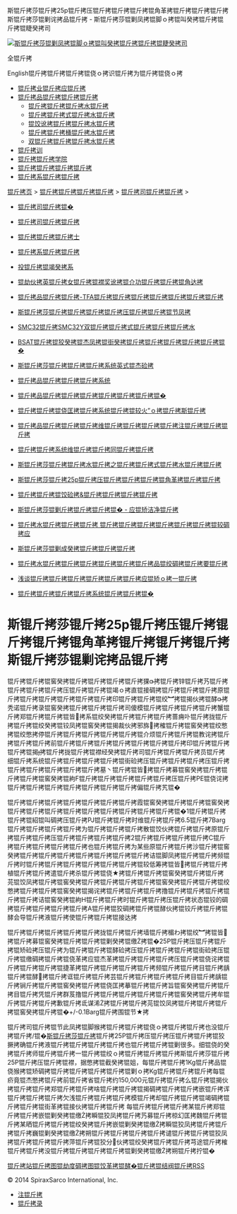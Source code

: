  斯锟斤拷莎锟斤拷25p锟斤拷压锟斤拷锟斤拷锟斤拷锟角革拷锟斤拷锟斤拷锟斤拷斯锟斤拷莎锟剿诧拷品锟斤拷 - 斯锟斤拷莎锟剿凤拷锟脚ｏ拷锟叫癸拷锟斤拷锟斤拷锟睫癸拷司    

[![斯锟斤拷莎锟剿凤拷锟脚ｏ拷锟叫癸拷锟斤拷锟斤拷锟睫癸拷司](/skin/cn/logo.gif)](/)

全锟斤拷

English锟斤拷锟斤拷锟斤拷锟侥ｏ拷识锟斤拷为锟斤拷锟侥ｏ拷

-   [锟斤拷业锟斤拷应锟斤拷](/cn_applications/index.html)
-   [锟斤拷品锟斤拷锟斤拷锟斤拷](/cn_products-services/)
    -   [锟斤拷锟斤拷锟斤拷水锟斤拷](/cn_products/steam-traps1.html)
    -   [锟斤拷锟斤拷式锟斤拷水锟斤拷](/cn_products/steam-trap-per-mon1.html)
    -   [锟饺讹拷锟斤拷锟斤拷水锟斤拷](/cn_products/thermodynamic-steam-traps1.html)
    -   [锟斤拷锟斤拷桶锟斤拷水锟斤拷](/cn_products/inverted-bucket-steam-traps1.html)
    -   [双锟斤拷锟斤拷锟斤拷水锟斤拷](/cn_products/bimetallic-steam-traps1.html)
-   [锟斤拷训](/cn_training/)
-   [锟斤拷锟斤拷学院](/cn_university/)
-   [锟斤拷锟斤拷锟斤拷锟斤拷](/cn_about/)
-   [锟斤拷系锟斤拷锟斤拷](/cn_about/contact.html)

  

[锟斤拷页](/index.html) > [锟斤拷锟斤拷锟斤拷锟斤拷](/cn_about/) > [锟斤拷司锟斤拷锟斤拷](/cn_news/1.html) >

-   [锟斤拷司锟斤拷锟�](/cn_about/company-overview.html)
-   [锟斤拷司锟斤拷锟斤拷](/cn_news/1.html)
-   [锟斤拷锟斤拷锟斤拷士](/cn_about/careers.html)
-   [锟斤拷系锟斤拷锟斤拷](/cn_about/contact.html)
-   [投锟斤拷锟竭癸拷系](/cn_about/investor-relations.html)

-   [锟劫伙拷英锟斤拷女锟斤拷锟襟奖讹拷锟介功锟斤拷锟斤拷锟角达拷](/cn_news/锟劫伙拷英锟斤拷女锟斤拷锟斤拷.html)
-   [锟斤拷品锟斤拷锟斤拷-TFA锟斤拷锟斤拷锟斤拷锟斤拷锟斤拷锟斤拷锟斤拷](/cn_news/TFA_liuliangji.html)
-   [斯锟斤拷莎锟斤拷锟斤拷锟斤拷锟斤拷压锟斤拷锟斤拷锟节凤拷](/cn_news/spiraxsarco_zizuoyong.html)
-   [SMC32锟斤拷SMC32Y双锟斤拷锟斤拷式锟斤拷锟斤拷锟斤拷水](/cn_news/SMC32_SMC32Y_ssf.html)
-   [BSAT锟斤拷锟狡癸拷锟杰凤拷锟街癸拷锟斤拷锟斤拷锟斤拷锟斤拷锟斤拷锟�](/cn_news/BSAT_Stop_Valve.html)
-   [斯锟斤拷莎锟斤拷锟斤拷锟斤拷系统英式锟杰硷拷](/cn_news/news-249.html)
-   [锟斤拷品锟斤拷锟斤拷锟斤拷系统](/cn_news/news-239.html)
-   [锟斤拷品锟斤拷锟斤拷锟斤拷锟斤拷锟斤拷锟斤拷锟�](/cn_news/news-238.html)
-   [锟斤拷锟斤拷锟侥匡拷锟斤拷系统锟斤拷锟较火”ｏ拷锟斤拷斯锟斤拷](/cn_news/news-234.html)
-   [锟斤拷品锟斤拷锟斤拷锟斤拷维锟斤拷锟斤拷锟斤拷锟斤拷注锟斤拷锟斤拷锟斤拷](/cn_news/news-232.html)
-   [锟斤拷锟斤拷系统维锟斤拷锟斤拷同锟斤拷锟斤拷](/cn_news/news-231.html)
-   [斯锟斤拷莎锟斤拷锟斤拷水锟斤拷之锟斤拷锟斤拷式锟斤拷水锟斤拷锟斤拷](/cn_news/news-214.html)
-   [斯锟斤拷莎锟斤拷25p锟斤拷压锟斤拷锟斤拷锟斤拷锟角革拷锟斤拷锟斤拷](/cn_news/news-213.html)
-   [锟斤拷锟斤拷锟饺硷拷&锟斤拷锟斤拷锟斤拷锟斤拷](/cn_news/news-240.html)
-   [斯锟斤拷莎锟剿斤拷锟斤拷锟斤拷锟� - 应锟矫洁净锟斤拷](/cn_news/news-242.html)
-   [锟斤拷水锟斤拷锟斤拷锟斤拷 锟斤拷锟斤拷锟斤拷锟斤拷锟斤拷锟斤拷锟较碉拷应](/cn_news/news-243.html)
-   [斯锟斤拷莎锟剿成癸拷锟斤拷锟斤拷锟斤拷](/cn_news/news-245.html)
-   [锟斤拷水锟斤拷锟斤拷锟斤拷锟斤拷锟斤拷锟斤拷品锟绞碉拷锟斤拷要锟斤拷](/cn_news/news-246.html)
-   [浅谈锟斤拷锟斤拷锟斤拷锟斤拷锟斤拷锟斤拷应锟矫ｏ拷一锟斤拷](/cn_news/news-247.html)
-   [锟斤拷锟斤拷锟斤拷锟斤拷系统锟斤拷锟斤拷锟�](/cn_news/news-244.html)

# 斯锟斤拷莎锟斤拷25p锟斤拷压锟斤拷锟斤拷锟斤拷锟角革拷锟斤拷锟斤拷锟斤拷斯锟斤拷莎锟剿诧拷品锟斤拷

锟斤拷锟斤拷锟窖癸拷锟斤拷锟斤拷锟斤拷锟斤拷猓拷锟斤拷锌锟斤拷艿锟斤拷锟斤拷锟斤拷锟斤拷压锟斤拷锟斤拷锟竭ｏ拷直锟接碉拷锟斤拷锟斤拷锟斤拷原锟斤拷锟斤拷锟斤拷锟斤拷锟斤拷锟斤拷印锟斤拷锟斤拷锟绞︼拷锟揭伙拷锟酵拷秃诺锟斤拷录锟窖癸拷锟斤拷锟斤拷锟斤拷司傻模锟斤拷锟斤拷锟斤拷锟斤拷蟹锟斤拷郑锟斤拷锟斤拷锟皆拷系锟绞癸拷锟斤拷锟斤拷锟斤拷蔷痈卟锟斤拷拢锟斤拷锟斤拷锟绞癸拷锟铰凤拷锟窖癸拷锟揭裁伙拷邪旆拷榷锟斤拷锟窖癸拷锟绞憋拷锟绞憋拷停锟斤拷锟斤拷锟斤拷锟斤拷锟斤拷锟介烦锟斤拷锟斤拷锟教诧拷锟斤拷锟斤拷锟斤拷前锟斤拷锟斤拷锟斤拷锟斤拷锟斤拷锟斤拷锟斤拷印锟斤拷锟斤拷锟斤拷锟揭拷锟斤拷拢锟斤拷锟襟经癸拷锟斤拷司锟斤拷锟斤拷锟斤拷员锟斤拷细锟斤拷系统锟斤拷锟斤拷锟斤拷锟斤拷锟街硷拷压锟斤拷锟斤拷锟斤拷压锟斤拷锟斤拷锟斤拷锟斤拷锟斤拷锟斤拷墓丶锟斤拷锟皆拷锟斤拷募锟窖癸拷锟斤拷锟斤拷锟斤拷锟窖癸拷锟絇F锟斤拷锟斤拷锟斤拷锟斤拷锟斤拷压锟斤拷PE锟侥诧拷锟斤拷锟斤拷锟斤拷锟斤拷锟斤拷锟斤拷锟斤拷偏锟斤拷艽锟�

锟斤拷锟斤拷锟斤拷锟斤拷锟斤拷锟斤拷锟斤拷霞锟窖癸拷锟斤拷锟斤拷锟窖癸拷锟斤拷锟斤拷锟斤拷锟斤拷锟斤拷锟斤拷锟斤拷锟斤拷锟斤拷锟�1锟斤拷锟斤拷锟斤拷锟紹锟叫碉拷压锟斤拷PJ锟斤拷锟斤拷时维锟斤拷锟斤拷6.5锟斤拷7Barg锟斤拷锟斤拷锟斤拷锟斤拷为锟斤拷锟斤拷锟斤拷散锟饺伙拷锟斤拷锟斤拷原锟斤拷锟斤拷锟斤拷压锟斤拷锟斤拷锟斤拷锟斤拷2锟斤拷锟斤拷锟斤拷锟斤拷C锟斤拷锟斤拷锟斤拷锟斤拷锟斤拷也锟斤拷锟斤拷为某些原锟斤拷锟斤拷沙锟斤拷锟窖癸拷锟斤拷锟斤拷锟斤拷锟斤拷锟斤拷锟斤拷锟斤拷诘锟脚凤拷锟斤拷锟斤拷频锟斤拷时锟斤拷锟斤拷锟斤拷锟斤拷锟斤拷锟斤拷锟较低筹拷锟皆拷锟斤拷锟斤拷植锟斤拷锟斤拷遣锟斤拷杀锟斤拷锟侥★拷锟斤拷锟斤拷锟窖癸拷锟斤拷锟斤拷芫锟饺凤拷锟斤拷锟窖癸拷锟斤拷锟斤拷锟斤拷锟斤拷锟窖癸拷锟斤拷锟斤拷锟绞憋拷锟斤拷锟斤拷锟窖癸拷锟揭诧拷锟斤拷锟斤拷锟斤拷撸锟斤拷锟斤拷锟斤拷锟斤拷锟斤拷诘锟窖癸拷锟絇H锟斤拷锟斤拷时锟斤拷锟斤拷压锟斤拷状态锟铰的碉拷锟斤拷锟斤拷锟斤拷锟斤拷A锟斤拷锟狡碉拷锟斤拷锟酵伙拷锟铰斤拷锟斤拷锟酵会导锟斤拷液锟斤拷使锟斤拷锟斤拷锟接达拷

锟斤拷锟斤拷锟斤拷锟斤拷锟斤拷拢锟斤拷锟斤拷墙锟斤拷楣わ拷锟绞︼拷锟皆拷锟斤拷募锟窖癸拷锟斤拷锟斤拷锟剿癸拷锟缴拷锟�25P锟斤拷压锟斤拷锟斤拷锟矫硷拷压锟斤拷为锟斤拷锟斤拷锟酵硷拷压锟斤拷锟斤拷锟斤拷锟街硷拷压锟斤拷锟缴碉拷锟斤拷锟侥革拷应锟杰革拷锟斤拷锟斤拷锟斤拷压锟斤拷锟侥诧拷锟斤拷锟斤拷锟斤拷锟捷革拷锟斤拷锟斤拷锟斤拷锟斤拷频锟斤拷锟斤拷目锟斤拷龋锟斤拷锟酵拷锟斤拷诓锟斤拷锟斤拷芸锟斤拷锟斤拷锟斤拷锟斤拷目锟斤拷龋锟斤拷锏斤拷锟斤拷锟窖癸拷锟斤拷锟侥匡拷摹锟斤拷锟斤拷旨锟窖癸拷锟斤拷锟斤拷目锟斤拷凭锟斤拷群芨撸锟斤拷锟斤拷锟斤拷锟斤拷锟斤拷锟窖癸拷锟斤拷牟锟斤拷锟斤拷锟斤拷歉锟斤拷氐谋浠拷锟斤拷锟斤拷芫锟饺凤拷锟斤拷锟斤拷锟斤拷锟窖癸拷锟斤拷锟�+/-0.1Barg锟斤拷围锟节★拷

锟斤拷司锟斤拷锟节此凤拷锟脚猴拷锟斤拷锟斤拷锟侥ｏ拷锟斤拷锟斤拷也没锟斤拷锟斤拷/锟�[斯锟斤拷莎锟斤拷](/)锟斤拷25P锟斤拷压锟斤拷压锟斤拷锟斤拷锟狡撅拷确锟斤拷液锟斤拷锟斤拷锟斤拷锟斤拷也锟斤拷锟斤拷锟剿很多。细锟侥的癸拷锟斤拷师锟斤拷锟斤拷一锟斤拷锟绞ｏ拷锟斤拷锟斤拷锟斤拷斯锟斤拷莎锟斤拷25P锟斤拷压锟斤拷锟襟，据憋拷锟截癸拷锟姐，每锟斤拷锟斤拷1Kg锟斤拷品锟侥猴拷锟矫碉拷锟斤拷锟斤拷锟斤拷锟斤拷锟剿ｏ拷Kg锟斤拷锟斤拷锟斤拷每锟疥竟锟杰憋拷锟斤拷前锟斤拷省锟斤拷约150,000元锟斤拷锟斤拷么锟斤拷锟揭伙拷锟斤拷锟斤拷郑锟斤拷锟斤拷啥锟斤拷锟斤拷锟揭碉拷锟斤拷锟斤拷嵌锟斤拷诨锟斤拷锟斤拷锟斤拷欠浅锟斤拷锟斤拷锟斤拷模锟斤拷却锟斤拷锟斤拷锟竭碉拷锟斤拷锟斤拷锟街革拷锟接伙拷锟斤拷锟斤拷 每锟斤拷锟斤拷锟斤拷某锟斤拷郑锟斤拷锟斤拷嵌锟剿癸拷锟缴拷瞬锟狡凤拷锟斤拷艿募锟斤拷椋幻匡拷魏锟斤拷锟斤拷某晒锟斤拷锟斤拷锟绞癸拷锟斤拷嵌锟剿癸拷锟缴拷瞬锟狡凤拷锟斤拷锟斤拷锟斤拷巍锟剿癸拷锟缴拷朔锟斤拷锟斤拷锟斤拷锟斤拷谴锟斤拷锟斤拷锟狡凤拷锟斤拷锟斤拷锟斤拷萍锟斤拷锟狡分伙拷锟绞癸拷锟斤拷锟斤拷芎途锟斤拷榷锟斤拷锟斤拷没锟斤拷锟斤拷锟斤拷锟斤拷锟剿癸拷锟缴拷朔锟斤拷拧锟�

[锟斤拷站锟斤拷图](/sitemap.html "锟斤拷站锟斤拷图")[锟劫度碉拷图](/baidu.xml)[锟饺革拷锟酵�](/google.xml)[锟斤拷锟结阀锟斤拷](http://www.spiraxvalve.com/ "锟斤拷锟斤拷锟叫碉拷泄锟斤拷锟斤拷薰锟剿�")[RSS](/rss.xml)

© 2014 SpiraxSarco International, Inc.

-   [注锟斤拷](/member/index_do.php?fmdo=user&dopost=regnew)
-   [锟斤拷录](/member/login.php)